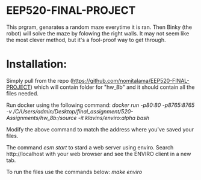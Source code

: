# EEP520-FINAL-PROJECT
This prgram, genarates a random maze everytime it is ran. Then Binky (the robot) will solve the maze by folowing the right walls. It may not seem like the most clever method, but it's a fool-proof way to get through.  

# Installation:
Simply pull from the repo (https://github.com/nomitalama/EEP520-FINAL-PROJECT) which will contain folder for "hw_8b" and it should contain all the files needed. 

Run docker using the following command: *docker run -p80:80 -p8765:8765 -v /C/Users/admin/Desktop/final_assignment/520-Assignments/hw_8b:/source -it klavins/enviro:alpha bash*

Modify the above command to match the address where you've saved your files. 

The command *esm start* to stard a web server using enviro. Search http://localhost with your web browser and see the ENVIRO client in a new tab. 

To run the files use the commands below:
*make*
*enviro*
